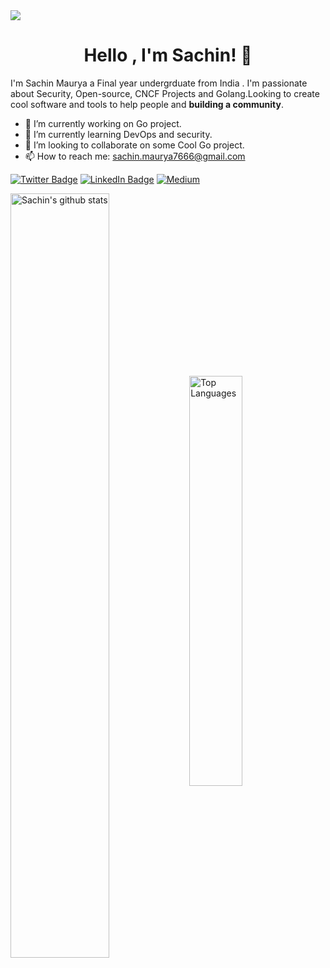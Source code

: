 <img align="center" src="https://i.imgur.com/4ASafy0.png">

<h1 align="center">Hello , I'm Sachin! <span class="wave">👋</span></h1>

I'm Sachin Maurya a Final year undergrduate from India . I'm passionate about Security, Open-source, CNCF Projects and Golang.Looking to create cool software and tools to help people and **building a community**.

<!--
**slayer321/slayer321** is a ✨ _special_ ✨ repository because its `README.md` (this file) appears on your GitHub profile.

Here are some ideas to get you started:
-->

- 🔭 I’m currently working on Go project.
- 🌱 I’m currently learning DevOps and security.
- 👯 I’m looking to collaborate on some Cool Go project.
- 📫 How to reach me: sachin.maurya7666@gmail.com
<!--⚡ Fun fact: Paraskavedekatriaphobia is the fear of Friday the 13th.👻
-->

[![Twitter Badge](https://img.shields.io/badge/Twitter-Profile-informational?style=flat&logo=twitter&logoColor=white&color=1CA2F1)](https://twitter.com/0x_mantis)
[![LinkedIn Badge](https://img.shields.io/badge/LinkedIn-Profile-informational?style=flat&logo=linkedin&logoColor=white&color=0D76A8)](https://www.linkedin.com/in/sach1nmaurya/)
<a href="https://sach1n.medium.com/" target="_blank"><img alt="Medium" src="https://img.shields.io/badge/medium-%2312100E.svg?&style=for-the-badge&logo=medium&logoColor=white" /></a>

<a href="https://github.com/slayer321?tab=repositories"><img align="center" width="56%" src="https://github-readme-stats.vercel.app/api?username=slayer321&show_icons=true&count_private=true&include_all_commits=true&line_height=21&cache_seconds=1800&hide=stars&theme=radical" alt="Sachin's github stats" /></a>
<a href="https://github.com/slayer321?tab=repositories"><img align="center" width="41%" src="https://github-readme-stats.vercel.app/api/top-langs/?username=slayer321&layout=compact&langs_count=6&theme=radical" alt="Top Languages"/></a>

